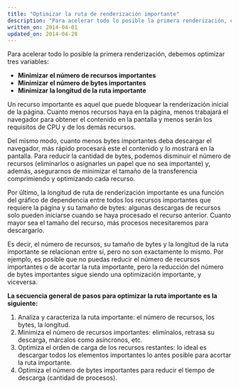 ```yaml
---
title: "Optimizar la ruta de renderización importante"
description: "Para acelerar todo lo posible la primera renderización, debemos optimizar tres variables: minimizar el número de recursos importantes, el número de bytes importantes y la longitud de la ruta importante."
written_on: 2014-04-01
updated_on: 2014-04-28
---
```

<p class="intro">
  
</p>

Para acelerar todo lo posible la primera renderización, debemos optimizar tres variables:

* **Minimizar el número de recursos importantes**
* **Minimizar el número de bytes importantes**
* **Minimizar la longitud de la ruta importante**

Un recurso importante es aquel que puede bloquear la renderización inicial de la página. Cuanto menos recursos haya en la página, menos trabajará el navegador para obtener el contenido en la pantalla y menos serán los requisitos de CPU y de los demás recursos.

Del mismo modo, cuanto menos bytes importantes deba descargar el navegador, más rápido procesará este el contenido y lo mostrará en la pantalla. Para reducir la cantidad de bytes, podemos disminuir el número de recursos (eliminarlos o asignarles un papel que no sea importante) y, además, asegurarnos de minimizar el tamaño de la transferencia comprimiendo y optimizando cada recurso.

Por último, la longitud de ruta de renderización importante es una función del gráfico de dependencia entre todos los recursos importantes que requiere la página y su tamaño de bytes: algunas descargas de recursos solo pueden iniciarse cuando se haya procesado el recurso anterior. Cuanto mayor sea el tamaño del recurso, más procesos necesitaremos para descargarlo.

Es decir, el número de recursos, su tamaño de bytes y la longitud de la ruta importante se relacionan entre sí, pero no son exactamente lo mismo. Por ejemplo, es posible que no puedas reducir el número de recursos importantes o de acortar la ruta importante, pero la reducción del número de bytes importantes sigue siendo una optimización importante, y viceversa.

**La secuencia general de pasos para optimizar la ruta importante es la siguiente:**

1. Analiza y caracteriza la ruta importante: el número de recursos, los bytes, la longitud.
2. Minimiza el número de recursos importantes: elimínalos, retrasa su descarga, márcalos como asíncronos, etc.
3. Optimiza el orden de carga de los recursos restantes: lo ideal es descargar todos los elementos importantes lo antes posible para acortar la ruta importante.
4. Optimiza el número de bytes importantes para reducir el tiempo de descarga (cantidad de procesos).



